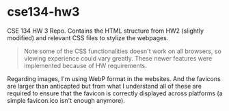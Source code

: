 # cse134-hw3
CSE 134 HW 3 Repo. Contains the HTML structure from HW2 (slightly modified) and relevant CSS files to stylize the webpages.
> Note some of the CSS functionalities doesn't work on all browsers, so viewing experience could vary greatly. These newer features were implemented because of HW requirements.

Regarding images, I'm using WebP format in the websites. And the favicons are larger than anticapted but from what I understand all of these are required to ensure that the favicon is correctly displayed across platforms (a simple favicon.ico isn't enough anymore).